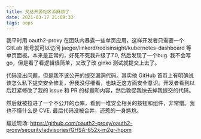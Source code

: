 ```yaml
---
title: 又给开源社区添麻烦了
date: 2021-03-17 21:09:33
tags: oops
---
```


我平时用 oauth2-proxy 在团队内暴露一些单页应用，这样开发者只需要一个 GitLab
帐号就可以访问 jaeger/linkerd/redisinsight/kubernetes-dashboard
等单页面板。本来是正常的，好死不死我升级了7.0, 然后发现了一个bug. 我不会写
go，但是看了看逻辑很简单，又改了改 ginko 测试就提交上去了。

代码没出问题，但是我不该公开的提交漏洞代码。其实他 GitHub
首页上有明确说该怎么私下提交安全修复，但我没仔细看，也缺乏这方面安全意识。开发者看到以后赶紧修改了我的 issue
和 PR 的标题和内容，然后敦促我快去掉我提交的代码。

然后就被拉进了一个不公开的仓库，看到一堆安全相关的按钮和组件，非常懵。我也不懂什么是 CVE. 最后代码没被合并，还惹的一身尴尬。

尴尬现场:
https://github.com/oauth2-proxy/oauth2-proxy/security/advisories/GHSA-652x-m2gr-hppm
